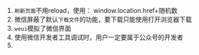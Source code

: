 1. `刷新页面`不用reload，使用： window.location.href+随机数
2. 微信屏蔽了默认`下载文件`的功能，要下载只能使用打开浏览器下载
3. `weui`模拟了微信界面
4. 使用微信开发者工具调试时，用户一定要属于公众号的开发者
5. 